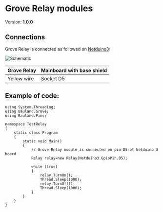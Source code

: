 # Grove Relay modules
Version: __1.0.0__

## Connections ##
Grove Relay is connected as followed on [Netduino3](http://developer.wildernesslabs.co/Netduino/About/):

![Schematic](Relay-Netduino3-with-base-shield.jpg)

Grove Relay | Mainboard with base shield
---------------- | ----------
Yellow wire | Socket D5

## Example of code:
```CSharp
using System.Threading;
using Bauland.Grove;
using Bauland.Pins;

namespace TestRelay
{
    static class Program
    {
        static void Main()
        {
            // Grove Relay module is connected on pin D5 of Netduino 3 board
            Relay relay=new Relay(Netduino3.GpioPin.D5);

            while (true)
            {
                relay.TurnOn();
                Thread.Sleep(1000);
                relay.TurnOff();
                Thread.Sleep(1000);
            }
        }
    }
}
```
